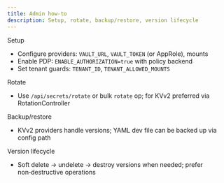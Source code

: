 ```yaml
---
title: Admin how‑to
description: Setup, rotate, backup/restore, version lifecycle
---
```


Setup

- Configure providers: `VAULT_URL`, `VAULT_TOKEN` (or AppRole), mounts
- Enable PDP: `ENABLE_AUTHORIZATION=true` with policy backend
- Set tenant guards: `TENANT_ID`, `TENANT_ALLOWED_MOUNTS`

Rotate

- Use `/api/secrets/rotate` or bulk `rotate` op; for KVv2 preferred via RotationController

Backup/restore

- KVv2 providers handle versions; YAML dev file can be backed up via config path

Version lifecycle

- Soft delete → undelete → destroy versions when needed; prefer non‑destructive operations


